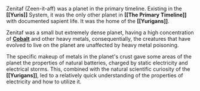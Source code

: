 Zenitaf (Zeen-it-aff) was a planet in the primary timeline. Existing in the **[[Yuris]]** System, it was the only other planet in **[[The Primary Timeline]]** with documented sapient life. It was the home of the **[[Yurigans]]**.

Zenitaf was a small but extremely dense planet, having a high concentration of **[Cobalt](https://en.wikipedia.org/wiki/Cobalt)** and other heavy metals, consequentially, the creatures that have evolved to live on the planet are unaffected by heavy metal poisoning.

The specific makeup of metals in the planet's crust gave some areas of the planet the properties of natural batteries, charged by static electricity and electrical storms. This, combined with the natural scientific curiosity of the **[[Yurigans]]**, led to a relatively quick understanding of the properties of electricity and how to utilize it.

